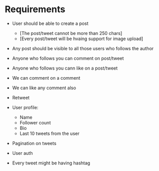 # Requirements

- User should be able to create a post 
    - [The post/tweet cannot be more than 250 chars]
    - [Every post/tweet will be hvaing support for image upload]

- Any post should be visible to all those users who follows the author
- Anyone who follows you can comment on post/tweet
- Anyone who follows you cann like on a post/tweet
- We can comment on a comment
- We can like any comment also
- Retweet


- User profile:
    - Name
    - Follower count
    - Bio
    - Last 10 tweets from the user

- Pagination on tweets
- User auth 

- Every tweet might be having hashtag